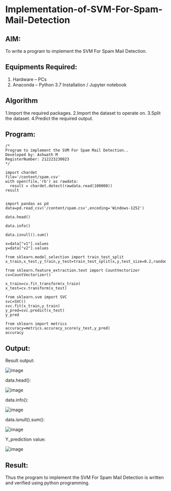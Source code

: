 # Implementation-of-SVM-For-Spam-Mail-Detection

## AIM:
To write a program to implement the SVM For Spam Mail Detection.

## Equipments Required:
1. Hardware – PCs
2. Anaconda – Python 3.7 Installation / Jupyter notebook

## Algorithm
1.Import the required packages.
2.Import the dataset to operate on.
3.Split the dataset.
4.Predict the required output. 

## Program:
```
/*
Program to implement the SVM For Spam Mail Detection..
Developed by: Ashwath M
RegisterNumber: 212223230023
*/
```
```
import chardet
file='/content/spam.csv'
with open(file,'rb') as rawdata:
  result = chardet.detect(rawdata.read(100000))
result


import pandas as pd
data=pd.read_csv('/content/spam.csv',encoding='Windows-1252')

data.head()

data.info()

data.isnull().sum()

x=data["v1"].values
y=data["v2"].values

from sklearn.model_selection import train_test_split
x_train,x_test,y_train,y_test=train_test_split(x,y,test_size=0.2,random_state=0)

from sklearn.feature_extraction.text import CountVectorizer
cv=CountVectorizer()

x_train=cv.fit_transform(x_train)
x_test=cv.transform(x_test)

from sklearn.svm import SVC
svc=SVC()
svc.fit(x_train,y_train)
y_pred=svc.predict(x_test)
y_pred

from sklearn import metrics
accuracy=metrics.accuracy_score(y_test,y_pred)
accuracy
```

## Output:
Result output:

![image](https://github.com/user-attachments/assets/7bdc4506-f800-4f15-aded-4a60b0cb7faf)

data.head():

![image](https://github.com/user-attachments/assets/f69b6825-d8ee-40bc-918e-74b78ef0c516)

data.info():

![image](https://github.com/user-attachments/assets/93b25a76-4bec-4740-88cc-d32cfc77505a)

data.isnull().sum():

![image](https://github.com/user-attachments/assets/0efb6c30-ec82-4d8a-9bf9-52359dd28e93)

Y_prediction value:

![image](https://github.com/user-attachments/assets/84eb6cc4-4c47-4932-9e77-7af9168f7aaf)


## Result:
Thus the program to implement the SVM For Spam Mail Detection is written and verified using python programming.

